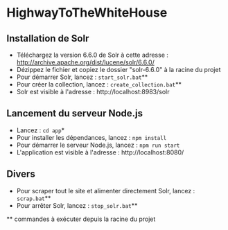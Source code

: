 # HighwayToTheWhiteHouse

## Installation de Solr

- Téléchargez la version 6.6.0 de Solr à cette adresse : http://archive.apache.org/dist/lucene/solr/6.6.0/
- Dézippez le fichier et copiez le dossier "solr-6.6.0" à la racine du projet
- Pour démarrer Solr, lancez  : `start_solr.bat`**
- Pour créer la collection, lancez : `create_collection.bat`**
- Solr est visible à l'adresse : http://localhost:8983/solr

## Lancement du serveur Node.js

- Lancez : `cd app`*
- Pour installer les dépendances, lancez : `npm install`
- Pour démarrer le serveur Node.js, lancez : `npm run start`
- L'application est visible à l'adresse : http://localhost:8080/

## Divers

- Pour scraper tout le site et alimenter directement Solr, lancez : `scrap.bat`**
- Pour arrêter Solr, lancez : `stop_solr.bat`**

** commandes à exécuter depuis la racine du projet
